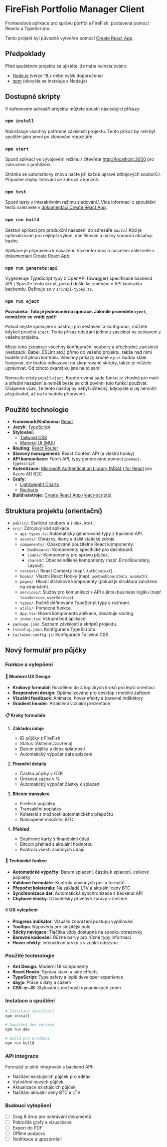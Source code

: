 # FireFish Portfolio Manager Client

Frontendová aplikace pro správu portfolia FireFish, postavená pomocí Reactu a TypeScriptu.

Tento projekt byl původně vytvořen pomocí [Create React App](https://github.com/facebook/create-react-app).

## Předpoklady

Před spuštěním projektu se ujistěte, že máte nainstalováno:
*   [Node.js](https://nodejs.org/) (verze 18.x nebo vyšší doporučena)
*   [npm](https://www.npmjs.com/) (obvykle se instaluje s Node.js)

## Dostupné skripty

V kořenovém adresáři projektu můžete spustit následující příkazy:

### `npm install`

Nainstaluje všechny potřebné závislosti projektu. Tento příkaz by měl být spuštěn jako první po klonování repozitáře.

### `npm start`

Spustí aplikaci ve vývojovém režimu.\\
Otevřete [http://localhost:3000](http://localhost:3000) pro zobrazení v prohlížeči.

Stránka se automaticky znovu načte při každé úpravě zdrojových souborů.\\
Případné chyby lintování se zobrazí v konzoli.

### `npm test`

Spustí testy v interaktivním režimu sledování.\\
Více informací o spouštění testů naleznete v [dokumentaci Create React App](https://facebook.github.io/create-react-app/docs/running-tests).

### `npm run build`

Sestaví aplikaci pro produkční nasazení do adresáře `build`.\\
Kód je optimalizován pro nejlepší výkon, minifikován a názvy souborů obsahují hashe.

Aplikace je připravena k nasazení.
Více informací o nasazení naleznete v [dokumentaci Create React App](https://facebook.github.io/create-react-app/docs/deployment).

### `npm run generate:api`

Vygeneruje TypeScript typy z OpenAPI (Swagger) specifikace backend API.\\
Spusťte tento skript, pokud došlo ke změnám v API kontraktu backendu. Definuje se v `src/api-types.ts`.

### `npm run eject`

**Poznámka: Toto je jednosměrná operace. Jakmile provedete `eject`, nemůžete se vrátit zpět!**

Pokud nejste spokojeni s nástroji pro sestavení a konfigurací, můžete kdykoli provést `eject`. Tento příkaz odstraní jedinou závislost na sestavení z vašeho projektu.

Místo toho zkopíruje všechny konfigurační soubory a přechodné závislosti (webpack, Babel, ESLint atd.) přímo do vašeho projektu, takže nad nimi budete mít plnou kontrolu. Všechny příkazy kromě `eject` budou stále fungovat, ale budou odkazovat na zkopírované skripty, takže je můžete upravovat. Od tohoto okamžiku jste na to sami.

Nemusíte nikdy použít `eject`. Kurátorovaná sada funkcí je vhodná pro malé a střední nasazení a neměli byste se cítit povinni tuto funkci používat. Chápeme však, že tento nástroj by nebyl užitečný, kdybyste si jej nemohli přizpůsobit, až na to budete připraveni.

## Použité technologie

*   **Framework/Knihovna:** [React](https://reactjs.org/)
*   **Jazyk:** [TypeScript](https://www.typescriptlang.org/)
*   **Stylování:**
    *   [Tailwind CSS](https://tailwindcss.com/)
    *   [Material UI (MUI)](https://mui.com/)
*   **Routing:** [React Router](https://reactrouter.com/)
*   **Stavový management:** React Context API (a vlastní hooky)
*   **API komunikace:** Fetch API, typy generované pomocí `openapi-typescript`
*   **Autentizace:** [Microsoft Authentication Library (MSAL) for React](https://github.com/AzureAD/microsoft-authentication-library-for-js/tree/dev/lib/msal-react) pro Azure AD B2C
*   **Grafy:**
    *   [Lightweight Charts](https://www.tradingview.com/lightweight-charts/)
    *   [Recharts](https://recharts.org/)
*   **Build nástroje:** [Create React App (react-scripts)](https://create-react-app.dev/)

## Struktura projektu (orientační)

*   `public/`: Statické soubory a `index.html`.
*   `src/`: Zdrojový kód aplikace.
    *   `api-types.ts`: Automaticky generované typy z backend API.
    *   `assets/`: Obrázky, ikony a další statické zdroje.
    *   `components/`: Opakovaně použitelné React komponenty.
        *   `Dashboard/`: Komponenty specifické pro dashboard.
        *   `Loans/`: Komponenty pro správu půjček.
        *   `shared/`: Obecné sdílené komponenty (např. ErrorBoundary, Layout).
    *   `context/`: React Contexty (např. `AuthContext`).
    *   `hooks/`: Vlastní React Hooky (např. `useDashboardData`, `useAuth`).
    *   `pages/`: Hlavní stránkové komponenty (pokud je struktura založena na stránkách).
    *   `services/`: Služby pro komunikaci s API a jinou business logiku (např. `loanService`, `userService`).
    *   `types/`: Ručně definované TypeScript typy a rozhraní.
    *   `utils/`: Pomocné funkce.
    *   `App.tsx`: Hlavní komponenta aplikace, obsahuje routing.
    *   `index.tsx`: Vstupní bod aplikace.
*   `package.json`: Seznam závislostí a skriptů projektu.
*   `tsconfig.json`: Konfigurace TypeScriptu.
*   `tailwind.config.js`: Konfigurace Tailwind CSS.

## Nový formulář pro půjčky

### Funkce a vylepšení

#### 🎨 Moderní UX Design
- **Krokový formulář**: Rozdělení do 4 logických kroků pro lepší orientaci
- **Responsivní design**: Optimalizováno pro desktop i mobilní zařízení
- **Vizuální feedback**: Animace, hover efekty a barevné indikátory
- **Gradient header**: Atraktivní vizuální prezentace

#### 📋 Kroky formuláře

1. **Základní údaje**
   - ID půjčky z FireFish
   - Status (Aktivní/Uzavřená)
   - Datum půjčky a doba splatnosti
   - Automatický výpočet data splacení

2. **Finanční detaily**
   - Částka půjčky v CZK
   - Úroková sazba v %
   - Automatický výpočet částky k splacení

3. **Bitcoin transakce**
   - FireFish poplatky
   - Transakční poplatky
   - Kolaterál s možností automatického přepočtu
   - Nakoupené množství BTC

4. **Přehled**
   - Souhrnné karty s finančními údaji
   - Bitcoin přehled s aktuální hodnotou
   - Kontrola všech zadaných údajů

#### 🔧 Technické funkce

- **Automatické výpočty**: Datum splacení, částka k splacení, celkové poplatky
- **Validace formuláře**: Kontrola povinných polí a formátů
- **Přepočet kolaterálu**: Na základě LTV a aktuální ceny BTC
- **Synchronizace dat**: Automatická synchronizace s backend API
- **Chybové hlášky**: Uživatelsky přívětivé zprávy v češtině

#### 💡 UX vylepšení

- **Progress indikátor**: Vizuální zobrazení postupu vyplňování
- **Tooltips**: Nápověda pro složitější pole
- **Sticky navigace**: Tlačítka vždy dostupná na spodku obrazovky
- **Barevné kódování**: Různé barvy pro různé typy informací
- **Hover efekty**: Interaktivní prvky s vizuální odezvou

### Použité technologie

- **Ant Design**: Moderní UI komponenty
- **React Hooks**: Správa stavu a side effects
- **TypeScript**: Type safety a lepší developer experience
- **dayjs**: Práce s daty a časem
- **CSS-in-JS**: Stylování s možností dynamických změn

### Instalace a spuštění

```bash
# Instalace závislostí
npm install

# Spuštění dev serveru
npm run dev

# Build pro produkci
npm run build
```

### API integrace

Formulář je plně integrován s backend API:
- Načítání existujících půjček pro editaci
- Vytváření nových půjček
- Aktualizace existujících půjček
- Načítání aktuální ceny BTC a LTV

### Budoucí vylepšení

- [ ] Drag & drop pro nahrávání dokumentů
- [ ] Pokročilé grafy a vizualizace
- [ ] Export do PDF
- [ ] Offline podpora
- [ ] Notifikace a upozornění
